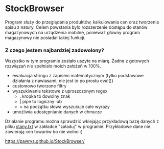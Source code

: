# StockBrowser

Program służy do przeglądania produktów, kalkulowania cen oraz tworzenia spisu z natury.
Celem powstania było rozszerzenie dostępu do stanów magazynowych na urządzenia mobilne,
ponieważ główny program magazynowy nie posiadał takiej funkcji.

### Z czego jestem najbardziej zadowolony?
Wszystko w tym programie zostało uszyte na miarę. Żadne z gotowych rozwiązań nie spełniało moich założeń w 100%.
- ewaluacja stringu z zapisem matematycznym (tylko podstawowe działania z nawiasami, nie jest to po prostu eval())
- customowo tworzone filtry
- wyszukiwanie tekstowe z uproszczonym regex
  - . kropka to dowolny znak
  - | pipe to logiczny lub
  - = na początku słowa wyszukuje całe wyrazy
- umożliwia udostępnianie danych w chmurze

Działanie programu można sprawdzić wklejając przykładową bazę danych z pliku [stany.txt](https://github.com/PawRys/StockBrowser/blob/master/stany.txt) w zakładce "załaduj" w programie.
Przykładowe dane nie zawierają cen towarów bo nie wolno :)

https://pawrys.github.io/StockBrowser/
